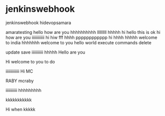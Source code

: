# jenkinswebhook
jenkinswebhook
hidevopsamara

amaratesting
hello how are you
hhhhhhhhhh
lllllllll
hhhhh
hi hello
this is ok
hi how are you  iiiiiiiiiiii
hi
hiw fff
hhhh
pppppppppppp
hi
hhhh
hhhhh
welcome to india
hhhhhhh
welcome to you
hello world
execute commands
delete

update
save
iiiiiiiiiii
hhhhh
Hello are you

Hi welcome to you to do

iiiiiiiiiiiii
Hi MC

RABY
mcraby

iiiiiiiiiii
hhhhhhhhh

kkkkkkkkkkk

Hi when
kkkkk
